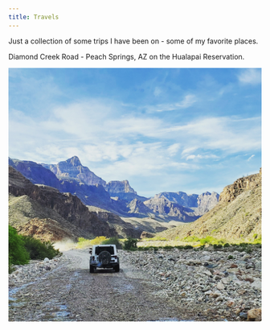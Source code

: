 ```yaml
---
title: Travels
---
```

Just a collection of some trips I have been on - some of my favorite places.

Diamond Creek Road - Peach Springs, AZ on the Hualapai Reservation.

![Diamond Creek Road - Peach Springs, AZ](https://github.com/cschledt/cschledt.github.io/blob/images/dcmtn.jpg?raw=true)

